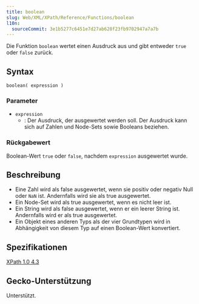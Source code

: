 ```yaml
---
title: boolean
slug: Web/XML/XPath/Reference/Functions/boolean
l10n:
  sourceCommit: 3e1b5277c6451e7d27ab628f23fb9702947a7a7b
---
```


Die Funktion `boolean` wertet einen Ausdruck aus und gibt entweder `true` oder `false` zurück.

## Syntax

```js-nolint
boolean( expression )
```

### Parameter

- `expression`
  - : Der Ausdruck, der ausgewertet werden soll. Der Ausdruck kann sich auf Zahlen und Node-Sets sowie Booleans beziehen.

### Rückgabewert

Boolean-Wert `true` oder `false`, nachdem `expression` ausgewertet wurde.

## Beschreibung

- Eine Zahl wird als false ausgewertet, wenn sie positiv oder negativ Null oder `NaN` ist. Andernfalls wird sie als true ausgewertet.
- Ein Node-Set wird als true ausgewertet, wenn es nicht leer ist.
- Ein String wird als false ausgewertet, wenn er ein leerer String ist. Andernfalls wird er als true ausgewertet.
- Ein Objekt eines anderen Typs als der vier Grundtypen wird in Abhängigkeit von diesem Typ auf einen Boolean-Wert konvertiert.

## Spezifikationen

[XPath 1.0 4.3](https://www.w3.org/TR/1999/REC-xpath-19991116/#function-boolean)

## Gecko-Unterstützung

Unterstützt.
